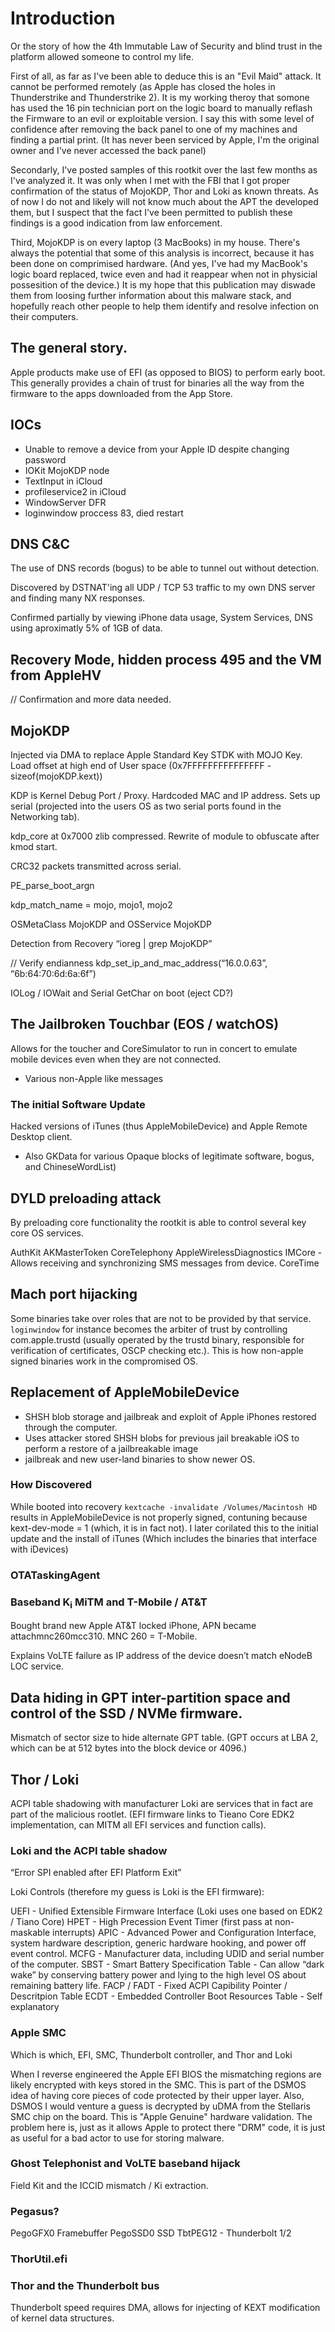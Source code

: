 # Introduction

Or the story of how the 4th Immutable Law of Security and blind trust in the platform allowed someone to control my life.

First of all, as far as I've been able to deduce this is an "Evil Maid" attack.  It cannot be performed remotely (as Apple has closed the holes in Thunderstrike and Thunderstrike 2).  It is my working theroy that somone has used the 16 pin technician port on the logic board to manually reflash the Firmware to an evil or exploitable version.  I say this with some level of confidence after removing the back panel to one of my machines and finding a partial print.  (It has never been serviced by Apple, I'm the original owner and I've never accessed the back panel)

Secondarly, I've posted samples of this rootkit over the last few months as I've analyzed it.  It was only when I met with the FBI that I got proper confirmation of the status of MojoKDP, Thor and Loki as known threats.  As of now I do not and likely will not know much about the APT the developed them, but I suspect that the fact I've been permitted to publish these findings is a good indication from law enforcement.

Third, MojoKDP is on every laptop (3 MacBooks) in my house.  There's always the potential that some of this analysis is incorrect, because it has been done on comprimised hardware.  (And yes, I've had my MacBook's logic board replaced, twice even and had it reappear when not in physicial possesition of the device.)  It is my hope that this publication may diswade them from loosing further information about this malware stack, and hopefully reach other people to help them identify and resolve infection on their computers.

## The general story.

Apple products make use of EFI (as opposed to BIOS) to perform early boot.  This generally provides a chain of trust for binaries all the way from the firmware to the apps downloaded from the App Store.

## IOCs

- Unable to remove a device from your Apple ID despite changing password
- IOKit MojoKDP node
- TextInput in iCloud
- profileservice2 in iCloud
- WindowServer DFR
- loginwindow proccess 83, died restart

## DNS C&C

The use of DNS records (bogus) to be able to tunnel out without detection.

Discovered by DSTNAT'ing all UDP / TCP 53 traffic to my own DNS server and finding many NX responses.

Confirmed partially by viewing iPhone data usage, System Services, DNS using aproximatly 5% of 1GB of data.

## Recovery Mode, hidden process 495 and the VM from AppleHV
// Confirmation and more data needed.

## MojoKDP

Injected via DMA to replace Apple Standard Key STDK with MOJO Key.  Load offset at high end of User space (0x7FFFFFFFFFFFFFFF - sizeof(mojoKDP.kext))

KDP is Kernel Debug Port / Proxy.  Hardcoded MAC and IP address.  Sets up serial (projected into the users OS as two serial ports found in the Networking tab).

kdp_core at 0x7000 zlib compressed.  Rewrite of module to obfuscate after kmod start.

CRC32 packets transmitted across serial.

PE_parse_boot_argn

kdp_match_name = mojo, mojo1, mojo2

OSMetaClass MojoKDP and OSService MojoKDP

Detection from Recovery “ioreg | grep MojoKDP”

// Verify endianness
 kdp_set_ip_and_mac_address(“16.0.0.63”, “6b:64:70:6d:6a:6f”)

IOLog / IOWait and Serial GetChar on boot (eject CD?)

## The Jailbroken Touchbar (EOS / watchOS)

Allows for the toucher and CoreSimulator to run in concert to emulate mobile devices even when they are not connected.

* Various non-Apple like messages

### The initial Software Update

Hacked versions of iTunes (thus AppleMobileDevice) and Apple Remote Desktop client.

* Also GKData for various Opaque blocks of legitimate software, bogus, and ChineseWordList)



## DYLD preloading attack

By preloading core functionality the rootkit is able to control several key core OS services.

AuthKit AKMasterToken
CoreTelephony
AppleWirelessDiagnostics
IMCore - Allows receiving and synchronizing SMS messages from device.
CoreTime


## Mach port hijacking

Some binaries take over roles that are not to be provided by that service.  `loginwindow` for instance becomes the arbiter of trust by controlling com.apple.trustd (usually operated by the trustd binary, responsible for verification of certificates, OSCP checking etc.).  This is how non-apple signed binaries work in the compromised OS.

## Replacement of AppleMobileDevice

* SHSH blob storage and jailbreak and exploit of Apple iPhones restored through the computer.  
* Uses attacker stored SHSH blobs for previous jail breakable iOS to perform a restore of a jailbreakable image
* jailbreak and new user-land binaries to show newer OS.

### How Discovered

While booted into recovery `kextcache -invalidate /Volumes/Macintosh HD` results in AppleMobileDevice is not properly signed, contuning because kext-dev-mode = 1 (which, it is in fact not).  I later corilated this to the initial update and the install of iTunes (Which includes the binaries that interface with iDevices)

### OTATaskingAgent

### Baseband K<sub>i</sub> MiTM and T-Mobile / AT&amp;T

Bought brand new Apple AT&T locked iPhone, APN became attachmnc260mcc310.  MNC 260 = T-Mobile.

Explains VoLTE failure as IP address of the device doesn’t match eNodeB LOC service.


## Data hiding in GPT inter-partition space and control of the SSD / NVMe firmware.

Mismatch of sector size to hide alternate GPT table. (GPT occurs at LBA 2, which can be at 512 bytes into the block device or 4096.)

## Thor / Loki

ACPI table shadowing with manufacturer Loki are services that in fact are part of the malicious rootlet.  (EFI firmware links to Tieano Core EDK2 implementation, can MITM all EFI services and function calls).

### Loki and the ACPI table shadow

“Error SPI enabled after EFI Platform Exit”

Loki Controls (therefore my guess is Loki is the EFI firmware):

UEFI - Unified Extensible Firmware Interface (Loki uses one based on EDK2 / Tiano Core)
HPET - High Precession Event Timer (first pass at non-maskable interrupts)
APIC - Advanced Power and Configuration Interface, system hardware description, generic hardware hooking, and power off event control.
MCFG - Manufacturer data, including UDID and serial number of the computer.
SBST - Smart Battery Specification Table - Can allow “dark wake” by conserving battery power and lying to the high level OS about remaining battery life.
FACP / FADT - Fixed ACPI Capibility Pointer / Descritpion Table
ECDT - Embedded Controller Boot Resources Table - Self explanatory

### Apple SMC

Which is which, EFI, SMC, Thunderbolt controller, and Thor and Loki

When I reverse engineered the Apple EFI BIOS the mismatching regions are likely encrypted with keys stored in the SMC.  This is part of the DSMOS idea of having core pieces of code protected by their upper layer.  Also, DSMOS I would venture a guess is decrypted by uDMA from the Stellaris SMC chip on the board.  This is "Apple Genuine" hardware validation.  The problem here is, just as it allows Apple to protect there "DRM" code, it is just as useful for a bad actor to use for storing malware.

### Ghost Telephonist and VoLTE baseband hijack

Field Kit and the ICCID mismatch / Ki extraction.

### Pegasus?

PegoGFX0 Framebuffer
PegoSSD0 SSD
TbtPEG12 - Thunderbolt 1/2

### ThorUtil.efi

### Thor and the Thunderbolt bus

Thunderbolt speed requires DMA, allows for injecting of KEXT modification of kernel data structures.
